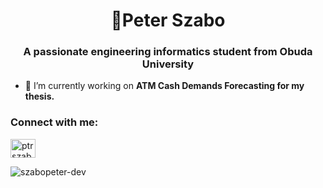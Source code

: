 <h1 align="center">👋Peter Szabo</h1>
<h3 align="center">A passionate engineering informatics student from Obuda University</h3>

- 🔭 I’m currently working on **ATM Cash Demands Forecasting for my thesis.**

<h3 align="left">Connect with me:</h3>
<p align="left">
<a href="https://linkedin.com/in/ptrszabo7" target="blank"><img align="center" src="https://raw.githubusercontent.com/rahuldkjain/github-profile-readme-generator/master/src/images/icons/Social/linked-in-alt.svg" alt="ptrszabo7" height="30" width="40" /></a>
</p>


<p><img align="center" src="https://github-readme-stats.vercel.app/api/top-langs?username=szabopeter-dev&show_icons=true&locale=en&layout=compact" alt="szabopeter-dev" /></p>
